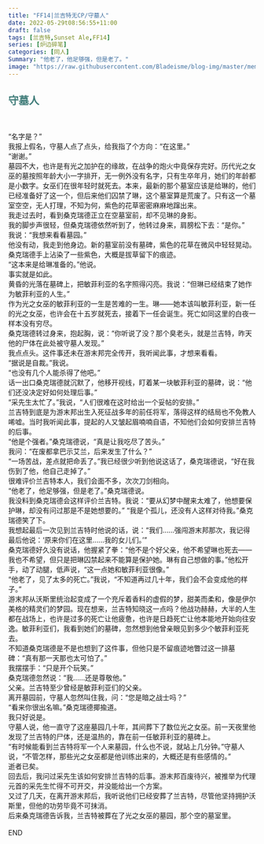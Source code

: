 ```yaml
---
title: "FF14|兰吉特无CP/守墓人"
date: 2022-05-29t08:56:55+11:00
draft: false
tags: [兰吉特,Sunset Ale,FF14]
series: [炉边碎笔]
categories: [同人]
Summary: "他老了，他足够强，但是老了。"
image: "https://raw.githubusercontent.com/Bladeisme/blog-img/master/memento.jpg"
---
```


## <font color=#417D7A>守墓人</font>
<br>


“名字是？”<br>
我报上假名，守墓人点了点头，给我指了个方向：“在这里。”<br>
“谢谢。”<br>
墓园不大，也许是有光之加护在的缘故，在战争的炮火中竟保存完好。历代光之女巫的墓按照年龄大小一字排开，无一例外没有名字，只有生卒年月，她们的年龄都是小数字。女巫们在很年轻时就死去。本来，最新的那个墓室应该是给琳的，他们已经准备好了这一个，但后来他们囚禁了琳，这个墓室算是荒废了。只有这一个墓室空空，无人打理，不知为何，紫色的花草密密麻麻地蹿出来。<br>
我走过去时，看到桑克瑞德正立在空墓室前，却不见琳的身影。<br>
我的脚步声很轻，但桑克瑞德依然听到了，他转过身来，肩膀松下去：“是你。”<br>
我说：“我想来看看墓园。”<br>
他没有动，我走到他身边。新的墓室前没有墓碑，紫色的花草在微风中轻轻晃动。桑克瑞德手上沾染了一些紫色，大概是拔草留下的痕迹。<br>
“这本来是给琳准备的。”他说。<br>
事实就是如此。<br>
黄昏的光落在墓碑上，把敏菲利亚的名字照得闪亮。我说：“但琳已经结束了她作为敏菲利亚的人生。”<br>
作为光之女巫的敏菲利亚的一生是苦难的一生。琳——她本该叫敏菲利亚，新一任的光之女巫，也许会在十五岁就死去，接着下一任会诞生。死亡如同这里的白夜一样本没有穷尽。<br>
桑克瑞德转过身来，抱起胸，说：“你听说了没？那个臭老头，就是兰吉特，昨天他的尸体在此处被守墓人发现。”<br>
我点点头。这件事还未在游末邦完全传开，我听闻此事，才想来看看。<br>
“据说是自裁。”我说。<br>
“也没有几个人能杀得了他吧。”<br>
话一出口桑克瑞德就沉默了，他移开视线，盯着某一块敏菲利亚的墓碑，说：“他们还没决定好如何处理后事。”<br>
“采先生太忙了。”我说，“人们很难在这时给出一个妥帖的安排。”<br>
兰吉特到底是为游末邦出生入死征战多年的前任将军，落得这样的结局也不免教人唏嘘。当时我听闻此事，提起的人又皱起眉喃喃自语，不知他们会如何安排兰吉特的后事。<br>
“他是个强者。”桑克瑞德说，“真是让我吃尽了苦头。”<br>
我问：“在废都拿巴示艾兰，后来发生了什么？”<br>
“一场苦战，差点就把命丢了。”我已经很少听到他说这话了，桑克瑞德说，“好在我伤到了他，他自己走掉了。”<br>
很难评价兰吉特本人，我们会面不多，次次刀剑相向。<br>
“他老了，他足够强，但是老了。”桑克瑞德说。<br>
我没料到桑克瑞德会这样评价兰吉特。我说：“要从幻梦中醒来太难了，他想要保护琳，却没有问过那是不是她想要的。”
“我是个孤儿，还没有人这样对待我。”桑克瑞德笑了下。<br>
我想起最后一次见到兰吉特时他说的话，说：“我们……强闯游末邦那次，我记得最后他说：‘原来你们在这里……我的女儿们。’”<br>
桑克瑞德好久没有说话，他握紧了拳：“他不是个好父亲，他不希望琳也死去——我也不希望，但只是把琳囚禁起来不能算是保护她。琳有自己想做的事。”他松开手，动了动腿，低声说，“这一点她和敏菲利亚很像。”<br>
“他老了，见了太多的死亡。”我说，“不知道再过几十年，我们会不会变成他的样子。”<br>
游末邦从沃斯里统治起变成了一个充斥着香料的虚假的梦，甜美而柔和，像是伊尔美格的精灵们的梦园。现在想来，兰吉特知晓这一点吗？他战功赫赫，大半的人生都在战场上，也许是过多的死亡让他疲惫，也许是日趋死亡让他本能地开始向往安逸。敏菲利亚们，我看到她们的墓碑，忽然想到他曾亲眼见到多少个敏菲利亚死去。<br>
不知道桑克瑞德是不是也想到了这件事，但他只是不留痕迹地瞥过这一排墓碑：“真有那一天那也太可怕了。”<br>
我摆摆手：“只是开个玩笑。”<br>
桑克瑞德忽然说：“我……还是尊敬他。”<br>
父亲。兰吉特至少曾经是敏菲利亚们的父亲。<br>
离开墓园前，守墓人忽然叫住我，问：“您是暗之战士吗？”<br>
“看来你很出名嘛。”桑克瑞德揶揄道。<br>
我只好说是。<br>
守墓人说，他一直守了这座墓园几十年，其间葬下了数位光之女巫。前一天夜里他发现了兰吉特的尸体，还是温热的，靠在前一任敏菲利亚的墓碑上。<br>
“有时候能看到兰吉特将军一个人来墓园，什么也不说，就站上几分钟。”守墓人说，“不管怎样，那些光之女巫都是他训练出来的，大概还是有些感情的。”<br>
逝者已矣。<br>
回去后，我问过采先生该如何安排兰吉特的后事。游末邦百废待兴，被推举为代理元首的采先生忙得不可开交，并没能给出一个方案。<br>
又过了几天，在离开游末邦后，我听说他们已经安葬了兰吉特，尽管他坚持拥护沃斯里，但他的功劳毕竟不可抹消。<br>
后来桑克瑞德告诉我，兰吉特被葬在了光之女巫的墓园，那个空的墓室里。<br>
<br>
END
